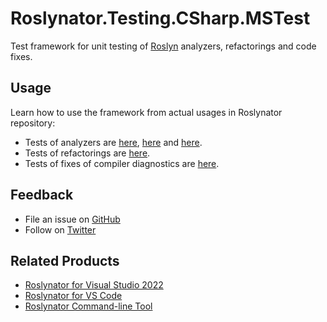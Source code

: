 # Roslynator.Testing.CSharp.MSTest

Test framework for unit testing of [Roslyn](https://github.com/dotnet/roslyn) analyzers, refactorings and code fixes.

## Usage

Learn how to use the framework from actual usages in Roslynator repository:

* Tests of analyzers are [here](https://github.com/dotnet/roslynator/tree/main/src/Tests/Analyzers.Tests), [here](https://github.com/dotnet/roslynator/tree/main/src/Tests/CodeAnalysis.Analyzers.Tests) and [here](https://github.com/dotnet/roslynator/tree/main/src/Tests/Formatting.Analyzers.Tests).
* Tests of refactorings are [here](https://github.com/dotnet/roslynator/tree/main/src/Tests/Refactorings.Tests).
* Tests of fixes of compiler diagnostics are [here](https://github.com/dotnet/roslynator/tree/main/src/Tests/CodeFixes.Tests).

## Feedback

* File an issue on [GitHub](https://github.com/dotnet/roslynator/issues/new)
* Follow on [Twitter](https://twitter.com/roslynator)

## Related Products

* [Roslynator for Visual Studio 2022](https://marketplace.visualstudio.com/items?itemName=josefpihrt.Roslynator2022)
* [Roslynator for VS Code](https://marketplace.visualstudio.com/items?itemName=josefpihrt-vscode.roslynator)
* [Roslynator Command-line Tool](https://www.nuget.org/packages/Roslynator.DotNet.Cli)
